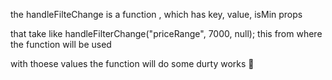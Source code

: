 the handleFilteChange is a function , which has key, value, isMin props 

that take like
handleFilterChange("priceRange", 7000, null);
this
from where the function will be used


with thoese values the function  will do some durty works 🥴